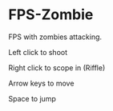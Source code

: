 # FPS-Zombie

FPS with zombies attacking.

Left click to shoot

Right click to scope in (Riffle)

Arrow keys to move

Space to jump
